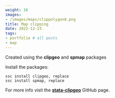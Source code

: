 ```yaml
---
weight: 16
images:
- /images/maps/clippolygon8.png
title: Map clipping
date: 2022-12-23
tags:
- portfolio # all posts
- map
---
```


Created using the **clipgeo** and **spmap** packages

Install the packages:

```
ssc install clipgeo, replace
ssc install spmap, replace
```

For more info visit the [**stata-clipgeo**][def] GitHub page.

[def]: https://github.com/asjadnaqvi/stata-clipgeo

